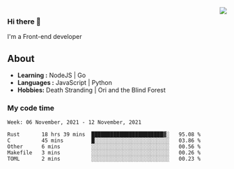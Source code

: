 <img align='right' src="https://github-readme-stats.vercel.app/api?username=strugglebak&show_icons=true">

### Hi there 👋

I'm a Front-end developer

## About

-  **Learning :** NodeJS | Go
-  **Languages :** JavaScript | Python
-  **Hobbies:** Death Stranding | Ori and the Blind Forest

### My code time

<!--START_SECTION:waka-->
```text
Week: 06 November, 2021 - 12 November, 2021

Rust       18 hrs 39 mins  ███████████████████████▓░   95.08 % 
C          45 mins         █░░░░░░░░░░░░░░░░░░░░░░░░   03.86 % 
Other      6 mins          ░░░░░░░░░░░░░░░░░░░░░░░░░   00.56 % 
Makefile   3 mins          ░░░░░░░░░░░░░░░░░░░░░░░░░   00.26 % 
TOML       2 mins          ░░░░░░░░░░░░░░░░░░░░░░░░░   00.23 % 
```
<!--END_SECTION:waka-->
